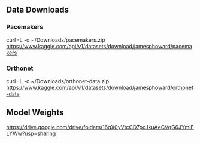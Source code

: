 ## Data Downloads

### Pacemakers

curl -L -o ~/Downloads/pacemakers.zip\
  https://www.kaggle.com/api/v1/datasets/download/jamesphoward/pacemakers

### Orthonet

curl -L -o ~/Downloads/orthonet-data.zip\
  https://www.kaggle.com/api/v1/datasets/download/jamesphoward/orthonet-data


## Model Weights
https://drive.google.com/drive/folders/16qX0yVtcCD7pxJkuAeCVqG6JYmiELYWw?usp=sharing


